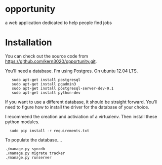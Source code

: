 opportunity
===========

a web application dedicated to help people find jobs

Installation
============

You can check out the source code from https://github.com/kern3020/opportunity.git.

You'll need a database. I'm using Postgres. On ubuntu 12.04 LTS. 

       sudo apt-get install postgresql
       sudo apt-get install pgadmin3
       sudo apt-get install postgresql-server-dev-9.1
       sudo apt-get install python-dev

If you want to use a different database, it should be straight
forward. You'll need to figure how to install the driver for the
database of your choice.

I recommend the creation and activiation of a virtualenv. Then install
these python modules.

      sudo pip install -r requirements.txt 

To populate the database....      

	./manage.py syncdb 
	./manage.py migrate tracker
	./manage.py runserver
